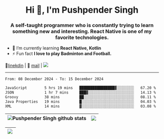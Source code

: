 <h1 align="center">Hi 👋, I'm Pushpender Singh</h1>
<h3 align="center">A self-taught programmer who is constantly trying to learn something new and interesting. React Native is one of my favorite technologies.</h3>

- 🌱 I’m currently learning **React Native, Kotlin**
- ⚡ Fun fact **I love to play Badminton and Football.**

👔[linekdin](https://www.linkedin.com/in/pushpender-singh-240061202/) | 📧 [mail](mailto:pushpendersingh694@gmail.com) | 
<a href="https://github.com/pushpender-singh-ap/pushpender-singh-ap">
    <img src="https://komarev.com/ghpvc/?username=pushpender-singh-ap&style=for-the-badge">
</a>


---

<!--START_SECTION:waka-->

```txt
From: 08 December 2024 - To: 15 December 2024

JavaScript        5 hrs 19 mins   ████████████████▓░░░░░░░░   67.20 %
JSON              1 hr 7 mins     ███▓░░░░░░░░░░░░░░░░░░░░░   14.13 %
Groovy            38 mins         ██░░░░░░░░░░░░░░░░░░░░░░░   08.11 %
Java Properties   19 mins         █░░░░░░░░░░░░░░░░░░░░░░░░   04.03 %
XML               14 mins         ▓░░░░░░░░░░░░░░░░░░░░░░░░   03.08 %
```

<!--END_SECTION:waka-->


| <a><img align="center" src="https://github-readme-stats-iota-ecru-15.vercel.app/api?username=pushpender-singh-ap&show_icons=true&include_all_commits=true&theme=buefy&hide_border=true" alt="Pushpender Singh github stats" /></a> | <a><img align="center" src="https://github-readme-stats-iota-ecru-15.vercel.app/api/top-langs/?username=pushpender-singh-ap&layout=compact&theme=buefy&hide_border=true" /></a> |
| ------------- | ------------- |

| <a> <img align="left" src="https://github-readme-streak-stats.herokuapp.com/?user=pushpender-singh-ap" /></br> </a> |
| ------------- |
